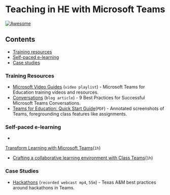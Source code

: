 #  Teaching in HE with Microsoft Teams 
[![Awesome](https://awesome.re/badge.svg)](https://awesome.re)

## Contents

 -  [Training resources](#training)
 -  [Self-paced e-learning](#elearning)
 -  [Case studies](#case-studies)


### Training Resources
  -  [Microsoft Video Guides](https://support.office.com/en-us/article/microsoft-teams-for-education-training-videos-and-resources-926063cd-f5ab-4ded-804c-71fcafce8fdc) (`video playlist`) - Microsoft Teams for Education training videos and resources.
  -  [Conversations](https://www.avepoint.com/blog/microsoft-teams/microsoft-teams-conversations) (`blog article`) - 9 Best Practices for Successful Microsoft Teams Conversations.
  -  [Teams for Education: Quick Start Guide](https://aka.ms/TeamsEDUQuickGuide)(`PDF`) - Annotated screenshots of Teams, foregrounding class features like assignments.

### Self-paced e-learning

  -  
[Transform Learning with Microsoft Teams](https://education.microsoft.com/en-us/course/9c9f5c11/overview)(`1h`)
  -  [Crafting a collaborative learning environment with Class Teams](https://education.microsoft.com/en-us/course/b1e15cfc/overview)(`1h`)

### Case Studies
  -  [Hackathons](https://microsoft.sharepoint.com/teams/MicrosoftTeamsinHigherEducation-UKCohort/Shared%20Documents/Resources/_Invent%20for%20the%20Planet'%20-%20Texas%20A_M%20-%20HowTo%20-%20Lessons%20Learned%20-%20Best%20Practices.mp4) (`recorded webcast mp4`, `55m`) - Texas A&M best practices around hackathons in Teams.
